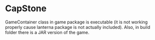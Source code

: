 # CapStone
GameContainer class in game package is executable (it is not working properly cause lanterna package is not actually included).
Also, in build folder there is a JAR version of the game.
